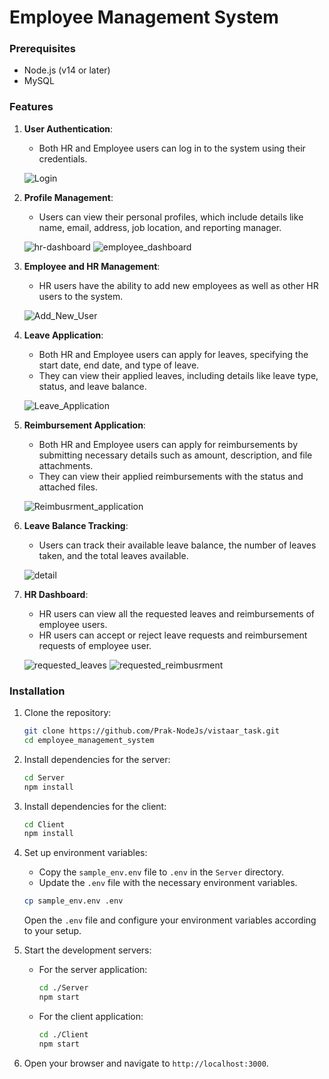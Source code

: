 # Employee Management System

### Prerequisites

- Node.js (v14 or later)
- MySQL


### Features

1. **User Authentication**:
   - Both HR and Employee users can log in to the system using their credentials.

   ![Login](./ApplicationImages/login.png)

2. **Profile Management**:
   - Users can view their personal profiles, which include details like name, email, address, job location, and reporting manager.

   ![hr-dashboard](./ApplicationImages/hr_dashboard.png)
   ![employee_dashboard](./ApplicationImages/employee_dashboard.png)
   
3. **Employee and HR Management**:
   - HR users have the ability to add new employees as well as other HR users to the system.

   ![Add_New_User](./ApplicationImages/add_user.png)

4. **Leave Application**:
   - Both HR and Employee users can apply for leaves, specifying the start date, end date, and type of leave.
   - They can view their applied leaves, including details like leave type, status, and leave balance.

   ![Leave_Application](./ApplicationImages/apply_leave.png)

5. **Reimbursement Application**:
   - Both HR and Employee users can apply for reimbursements by submitting necessary details such as amount, description, and file attachments.
   - They can view their applied reimbursements with the status and attached files.

   ![Reimbusrment_application](./ApplicationImages/apply_reimbusrment.png)

6. **Leave Balance Tracking**:
   - Users can track their available leave balance, the number of leaves taken, and the total leaves available.

   ![detail](./ApplicationImages/employee_dashboard.png)

7. **HR Dashboard**:
   - HR users can view all the requested leaves and reimbursements of employee users.
   - HR users can accept or reject leave requests and reimbursement requests of employee user.

   ![requested_leaves](./ApplicationImages/leaveRequest.png)
   ![requested_reimbusrment](./ApplicationImages/reimbursmentrequests.png)


### Installation

1. Clone the repository:
    ```bash
    git clone https://github.com/Prak-NodeJs/vistaar_task.git
    cd employee_management_system
    ```

2. Install dependencies for the server:
    ```bash
    cd Server
    npm install
    ```

3. Install dependencies for the client:
    ```bash
    cd Client
    npm install
    ```

4. Set up environment variables:
    - Copy the `sample_env.env` file to `.env` in the `Server` directory.
    - Update the `.env` file with the necessary environment variables.

    ```bash
    cp sample_env.env .env
    ```

    Open the `.env` file and configure your environment variables according to your setup.

5. Start the development servers:
    - For the server application:
      ```bash
      cd ./Server
      npm start
      ```
    - For the client application:
      ```bash
      cd ./Client
      npm start
      ```
  
6. Open your browser and navigate to `http://localhost:3000`.
